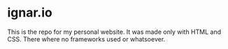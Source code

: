 # ignar.io
This is the repo for my personal website.
It was made only with HTML and CSS. There where no frameworks used or whatsoever.
